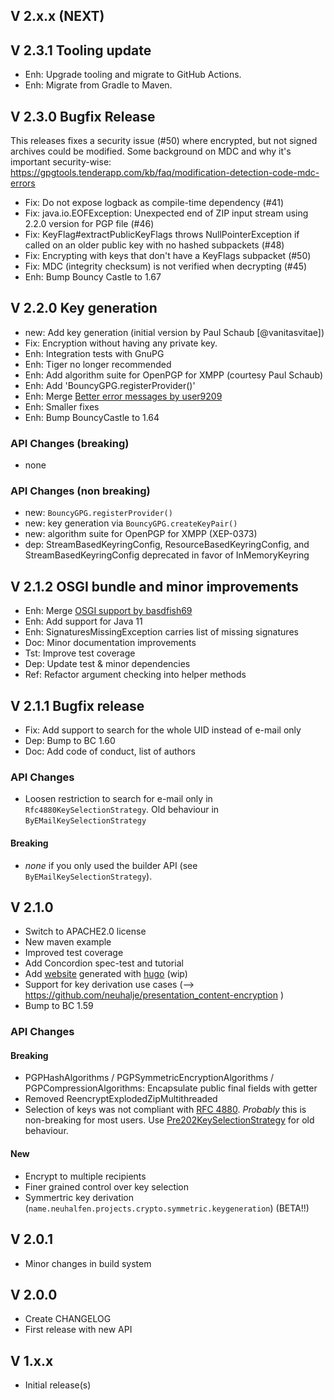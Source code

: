 ## V 2.x.x (NEXT)

## V 2.3.1 Tooling update

* Enh: Upgrade tooling and migrate to GitHub Actions.
* Enh: Migrate from Gradle to Maven.

## V 2.3.0 Bugfix Release

This releases fixes a security issue (#50) where encrypted, but not signed archives could be modified. 
Some background on MDC and why it's important security-wise: https://gpgtools.tenderapp.com/kb/faq/modification-detection-code-mdc-errors

* Fix: Do not expose logback as compile-time dependency (#41)
* Fix: java.io.EOFException: Unexpected end of ZIP input stream using 2.2.0 version for PGP file (#46)
* Fix: KeyFlag#extractPublicKeyFlags throws NullPointerException if called on an older public key with no hashed subpackets (#48)
* Fix: Encrypting with keys that don't have a KeyFlags subpacket (#50)
* Fix: MDC (integrity checksum) is not verified when decrypting (#45)
* Enh: Bump Bouncy Castle to 1.67


## V 2.2.0 Key generation

* new: Add key generation (initial version by Paul Schaub [@vanitasvitae])
* Fix: Encryption without having any private key.
* Enh: Integration tests with GnuPG
* Enh: Tiger no longer recommended
* Enh: Add algorithm suite for OpenPGP for XMPP (courtesy Paul Schaub)
* Enh: Add 'BouncyGPG.registerProvider()'
* Enh: Merge [Better error messages by user9209](https://github.com/neuhalje/bouncy-gpg/pull/36)
* Enh: Smaller fixes
* Enh: Bump BouncyCastle to 1.64

### API Changes (breaking)

* none

### API Changes (non breaking)

* new: `BouncyGPG.registerProvider()`
* new: key generation via `BouncyGPG.createKeyPair()`
* new: algorithm suite for OpenPGP for XMPP (XEP-0373)
* dep: StreamBasedKeyringConfig, ResourceBasedKeyringConfig, and StreamBasedKeyringConfig deprecated in favor of InMemoryKeyring

## V 2.1.2 OSGI bundle and minor improvements

* Enh: Merge [OSGI support by basdfish69](https://github.com/neuhalje/bouncy-gpg/pull/29)
* Enh: Add support for Java 11
* Enh: SignaturesMissingException carries list of missing signatures
* Doc: Minor documentation improvements
* Tst: Improve test coverage
* Dep: Update test & minor dependencies
* Ref: Refactor argument checking into helper methods



## V 2.1.1 Bugfix release

* Fix: Add support to search for the whole UID instead of e-mail only
* Dep: Bump to BC 1.60
* Doc: Add code of conduct, list of authors

### API Changes

* Loosen restriction to search for e-mail only in `Rfc4880KeySelectionStrategy`.
  Old behaviour in `ByEMailKeySelectionStrategy`

#### Breaking
* _none_ if you only used the builder API (see `ByEMailKeySelectionStrategy`).

## V 2.1.0
* Switch to APACHE2.0 license
* New maven example
* Improved test coverage
* Add Concordion spec-test and tutorial
* Add [website](https://neuhalje.github.io/bouncy-gpg/) generated with [hugo](https://gohugo.io/) (wip)
* Support for key derivation use cases (--> https://github.com/neuhalje/presentation_content-encryption )
* Bump to BC 1.59

### API Changes
#### Breaking
* PGPHashAlgorithms / PGPSymmetricEncryptionAlgorithms  / PGPCompressionAlgorithms: Encapsulate public final fields with getter
* Removed ReencryptExplodedZipMultithreaded
* Selection of keys was not compliant with [RFC 4880](https://tools.ietf.org/html/rfc4880#section-5.2.3.3). _Probably_ this is non-breaking for most users. Use [Pre202KeySelectionStrategy](src/main/java/name/neuhalfen/projects/crypto/bouncycastle/openpgp/keys/callbacks/Pre202KeySelectionStrategy.java) for old behaviour.

#### New
* Encrypt to multiple recipients
* Finer grained control over key selection
* Symmertric key derivation (`name.neuhalfen.projects.crypto.symmetric.keygeneration`) (BETA!!)

## V 2.0.1
* Minor changes in build system

## V 2.0.0
* Create CHANGELOG
* First release with new API

## V 1.x.x
* Initial release(s)

